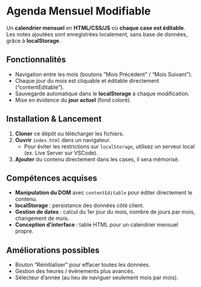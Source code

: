 # Agenda Mensuel Modifiable

Un **calendrier mensuel** en **HTML/CSS/JS** où **chaque case est éditable**.  
Les notes ajoutées sont enregistrées localement, sans base de données, grâce à **localStorage**.

## Fonctionnalités
- Navigation entre les mois (boutons “Mois Précédent” / “Mois Suivant”).
- Chaque jour du mois est cliquable et éditable directement (“contentEditable”).
- Sauvegarde automatique dans le **localStorage** à chaque modification.
- Mise en évidence du **jour actuel** (fond coloré).

## Installation & Lancement
1. **Cloner** ce dépôt ou télécharger les fichiers.
2. **Ouvrir** `index.html` dans un navigateur.  
   - Pour éviter les restrictions sur `localStorage`, utilisez un serveur local (ex. Live Server sur VSCode).
3. **Ajouter** du contenu directement dans les cases, il sera mémorisé.

## Compétences acquises
- **Manipulation du DOM** avec `contentEditable` pour éditer directement le contenu.
- **localStorage** : persistance des données côté client.
- **Gestion de dates** : calcul du 1er jour du mois, nombre de jours par mois, changement de mois.
- **Conception d’interface** : table HTML pour un calendrier mensuel propre.

## Améliorations possibles
- Bouton “Réinitialiser” pour effacer toutes les données.
- Gestion des heures / évènements plus avancés.
- Sélecteur d’année (au lieu de naviguer seulement mois par mois).


